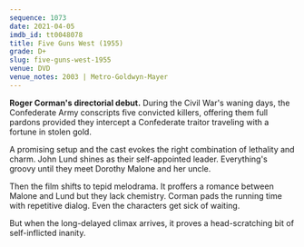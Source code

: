 ```yaml
---
sequence: 1073
date: 2021-04-05
imdb_id: tt0048078
title: Five Guns West (1955)
grade: D+
slug: five-guns-west-1955
venue: DVD
venue_notes: 2003 | Metro-Goldwyn-Mayer
---
```


**Roger Corman's directorial debut.** During the Civil War's waning days, the Confederate Army conscripts five convicted killers, offering them full pardons provided they intercept a Confederate traitor traveling with a fortune in stolen gold.

<!-- end -->

A promising setup and the cast evokes the right combination of lethality and charm. John Lund shines as their self-appointed leader. Everything's groovy until they meet Dorothy Malone and her uncle.

Then the film shifts to tepid melodrama. It proffers a romance between Malone and Lund but they lack chemistry. Corman pads the running time with repetitive dialog. Even the characters get sick of waiting.

But when the long-delayed climax arrives, it proves a head-scratching bit of self-inflicted inanity.